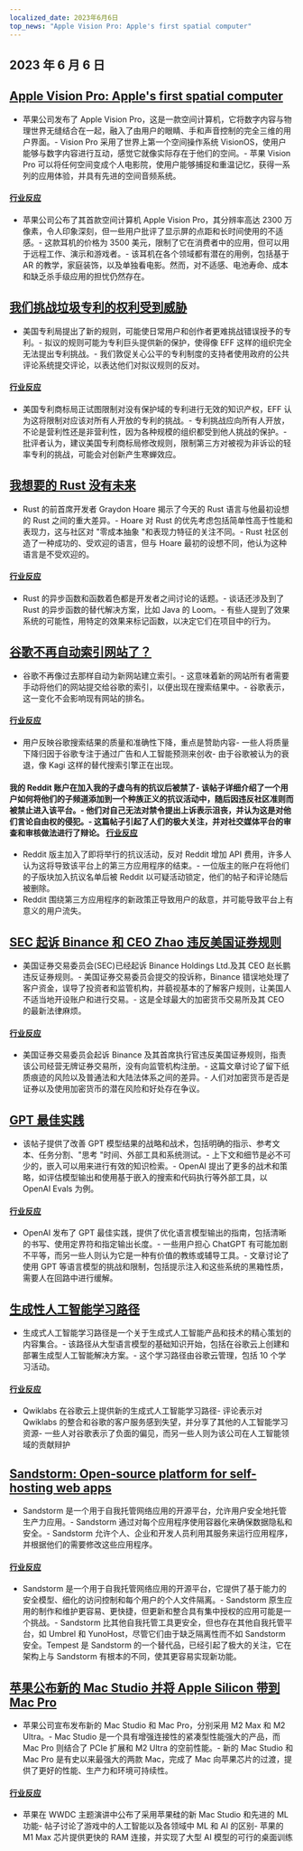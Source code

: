 ```yaml
---
localized_date: 2023年6月6日
top_news: "Apple Vision Pro: Apple's first spatial computer"
---
```


## 2023 年 6 月 6 日

## [Apple Vision Pro: Apple's first spatial computer](https://www.apple.com/newsroom/2023/06/introducing-apple-vision-pro/)

- 苹果公司发布了 Apple Vision Pro，这是一款空间计算机，它将数字内容与物理世界无缝结合在一起，融入了由用户的眼睛、手和声音控制的完全三维的用户界面。- Vision Pro 采用了世界上第一个空间操作系统 VisionOS，使用户能够与数字内容进行互动，感觉它就像实际存在于他们的空间。- 苹果 Vision Pro 可以将任何空间变成个人电影院，使用户能够捕捉和重温记忆，获得一系列的应用体验，并具有先进的空间音频系统。

#### [行业反应](http://news.ycombinator.com/item?id=36201593)

- 苹果公司公布了其首款空间计算机 Apple Vision Pro，其分辨率高达 2300 万像素，令人印象深刻，但一些用户批评了显示屏的点距和长时间使用的不适感。- 这款耳机的价格为 3500 美元，限制了它在消费者中的应用，但可以用于远程工作、演示和游戏者。- 该耳机在各个领域都有潜在的用例，包括基于 AR 的教学，家庭装饰，以及单独看电影。然而，对不适感、电池寿命、成本和缺乏杀手级应用的担忧仍然存在。

## [我们挑战垃圾专利的权利受到威胁](https://www.eff.org/deeplinks/2023/06/our-right-challenge-junk-patents-under-threat)

- 美国专利局提出了新的规则，可能使日常用户和创作者更难挑战错误授予的专利。- 拟议的规则可能为专利巨头提供新的保护，使得像 EFF 这样的组织完全无法提出专利挑战。- 我们敦促关心公平的专利制度的支持者使用政府的公共评论系统提交评论，以表达他们对拟议规则的反对。

#### [行业反应](http://news.ycombinator.com/item?id=36198329)

- 美国专利商标局正试图限制对没有保护域的专利进行无效的知识产权，EFF 认为这将限制对应该对所有人开放的专利的挑战。- 专利挑战应向所有人开放，不论是营利性还是非营利性，因为各种规模的组织都受到他人挑战的保护。- 批评者认为，建议美国专利商标局修改规则，限制第三方对被视为非诉讼的轻率专利的挑战，可能会对创新产生寒蝉效应。

## [我想要的 Rust 没有未来](https://graydon2.dreamwidth.org/307291.html)

- Rust 的前首席开发者 Graydon Hoare 揭示了今天的 Rust 语言与他最初设想的 Rust 之间的重大差异。- Hoare 对 Rust 的优先考虑包括简单性高于性能和表现力，这与社区对 "零成本抽象 "和表现力特征的关注不同。- Rust 社区创造了一种成功的、受欢迎的语言，但与 Hoare 最初的设想不同，他认为这种语言是不受欢迎的。

#### [行业反应](http://news.ycombinator.com/item?id=36193326)

- Rust 的异步函数和函数着色都是开发者之间讨论的话题。- 谈话还涉及到了 Rust 的异步函数的替代解决方案，比如 Java 的 Loom。- 有些人提到了效果系统的可能性，用特定的效果来标记函数，以决定它们在项目中的行为。

## [谷歌不再自动索引网站了？](https://natehoffelder.com/blog/google-no-longer-automatically-indexes-websites-wtf/)

- 谷歌不再像过去那样自动为新网站建立索引。- 这意味着新的网站所有者需要手动将他们的网站提交给谷歌的索引，以便出现在搜索结果中。- 谷歌表示，这一变化不会影响现有网站的排名。

#### [行业反应](http://news.ycombinator.com/item?id=36195600)

- 用户反映谷歌搜索结果的质量和准确性下降，重点是赞助内容- 一些人将质量下降归因于谷歌专注于通过广告和人工智能预测来创收- 由于谷歌被认为的衰退，像 Kagi 这样的替代搜索引擎正在出现。

#### 我的 Reddit 账户在加入我的子虚乌有的抗议后被禁了- 该帖子详细介绍了一个用户如何将他们的子频道添加到一个种族正义的抗议活动中，随后因违反社区准则而被禁止进入该平台。- 他们对自己无法对禁令提出上诉表示沮丧，并认为这是对他们言论自由权的侵犯。- 这篇帖子引起了人们的极大关注，并对社交媒体平台的审查和审核做法进行了辩论。 [行业反应](http://news.ycombinator.com/item?id=36192312)

- Reddit 版主加入了即将举行的抗议活动，反对 Reddit 增加 API 费用，许多人认为这将导致该平台上的第三方应用程序的结束。- 一位版主的账户在将他们的子版块加入抗议名单后被 Reddit 以可疑活动锁定，他们的帖子和评论随后被删除。
- Reddit 围绕第三方应用程序的新政策正导致用户的敌意，并可能导致平台上有意义的用户流失。

## [SEC 起诉 Binance 和 CEO Zhao 违反美国证券规则](https://www.bloomberg.com/news/articles/2023-06-05/sec-sues-binance-and-ceo-zhao-for-breaking-us-securities-rules)

- 美国证券交易委员会(SEC)已经起诉 Binance Holdings Ltd.及其 CEO 赵长鹏违反证券规则。- 美国证券交易委员会提交的投诉称，Binance 错误地处理了客户资金，误导了投资者和监管机构，并藐视基本的了解客户规则，让美国人不适当地开设账户和进行交易。- 这是全球最大的加密货币交易所及其 CEO 的最新法律麻烦。

#### [行业反应](http://news.ycombinator.com/item?id=36197353)

- 美国证券交易委员会起诉 Binance 及其首席执行官违反美国证券规则，指责该公司经营无牌证券交易所，没有向监管机构注册。- 这篇文章讨论了留下纸质痕迹的风险以及普通法和大陆法体系之间的差异。- 人们对加密货币是否是证券以及使用加密货币的潜在风险和好处存在争议。

## [GPT 最佳实践](https://platform.openai.com/docs/guides/gpt-best-practices)

- 该帖子提供了改善 GPT 模型结果的战略和战术，包括明确的指示、参考文本、任务分割、"思考 "时间、外部工具和系统测试。- 上下文和细节是必不可少的，嵌入可以用来进行有效的知识检索。- OpenAI 提出了更多的战术和策略，如评估模型输出和使用基于嵌入的搜索和代码执行等外部工具，以 OpenAI Evals 为例。

#### [行业反应](http://news.ycombinator.com/item?id=36197291)

- OpenAI 发布了 GPT 最佳实践，提供了优化语言模型输出的指南，包括清晰的书写、使用定界符和指定输出长度。- 一些用户担心 ChatGPT 有可能加剧不平等，而另一些人则认为它是一种有价值的教练或辅导工具。- 文章讨论了使用 GPT 等语言模型的挑战和限制，包括提示注入和这些系统的黑箱性质，需要人在回路中进行缓解。

## [生成性人工智能学习路径](https://www.cloudskillsboost.google/paths/118)

- 生成式人工智能学习路径是一个关于生成式人工智能产品和技术的精心策划的内容集合。- 该路径从大型语言模型的基础知识开始，包括在谷歌云上创建和部署生成型人工智能解决方案。- 这个学习路径由谷歌云管理，包括 10 个学习活动。

#### [行业反应](http://news.ycombinator.com/item?id=36192195)

- Qwiklabs 在谷歌云上提供新的生成式人工智能学习路径- 评论表示对 Qwiklabs 的整合和谷歌的客户服务感到失望，并分享了其他的人工智能学习资源- 一些人对谷歌表示了负面的偏见，而另一些人则为该公司在人工智能领域的贡献辩护

## [Sandstorm: Open-source platform for self-hosting web apps](https://sandstorm.io/)

- Sandstorm 是一个用于自我托管网络应用的开源平台，允许用户安全地托管生产力应用。- Sandstorm 通过对每个应用程序使用容器化来确保数据隐私和安全。- Sandstorm 允许个人、企业和开发人员利用其服务来运行应用程序，并根据他们的需要修改这些应用程序。

#### [行业反应](http://news.ycombinator.com/item?id=36192777)

- Sandstorm 是一个用于自我托管网络应用的开源平台，它提供了基于能力的安全模型、细化的访问控制和每个用户的个人文件隔离。- Sandstorm 原生应用的制作和维护更容易、更快捷，但更新和整合具有集中授权的应用可能是一个挑战。- Sandstorm 比其他自我托管工具更安全，但也存在其他自我托管平台，如 Umbrel 和 YunoHost，尽管它们由于缺乏隔离性而不如 Sandstorm 安全。Tempest 是 Sandstorm 的一个替代品，已经引起了极大的关注，它在架构上与 Sandstorm 有根本的不同，使其更容易实现新功能。

## [苹果公布新的 Mac Studio 并将 Apple Silicon 带到 Mac Pro](https://www.apple.com/newsroom/2023/06/apple-unveils-new-mac-studio-and-brings-apple-silicon-to-mac-pro/)

- 苹果公司宣布发布新的 Mac Studio 和 Mac Pro，分别采用 M2 Max 和 M2 Ultra。- Mac Studio 是一个具有增强连接性的紧凑型性能强大的产品，而 Mac Pro 则结合了 PCIe 扩展和 M2 Ultra 的空前性能。- 新的 Mac Studio 和 Mac Pro 是有史以来最强大的两款 Mac，完成了 Mac 向苹果芯片的过渡，提供了更好的性能、生产力和环境可持续性。

#### [行业反应](http://news.ycombinator.com/item?id=36199639)

- 苹果在 WWDC 主题演讲中公布了采用苹果硅的新 Mac Studio 和先进的 ML 功能- 帖子讨论了游戏中的人工智能以及各领域中 ML 和 AI 的区别- 苹果的 M1 Max 芯片提供更快的 RAM 连接，并实现了大型 AI 模型的可行的桌面训练


